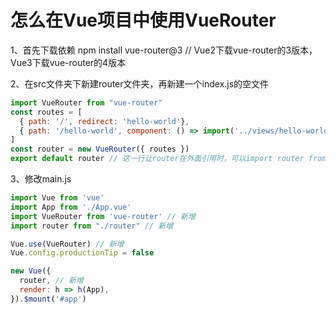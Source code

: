 # 怎么在Vue项目中使用VueRouter

1、首先下载依赖 npm install vue-router@3 // Vue2下载vue-router的3版本，Vue3下载vue-router的4版本

2、在src文件夹下新建router文件夹，再新建一个index.js的空文件

```javascript
import VueRouter from "vue-router"
const routes = [
  { path: '/', redirect: 'hello-world'},
  { path: '/hello-world', component: () => import('../views/hello-world') },
]
const router = new VueRouter({ routes })
export default router // 这一行让router在外面引用时，可以import router from "..."，而不是import { router } from "..."
```

3、修改main.js

```javascript
import Vue from 'vue'
import App from './App.vue'
import VueRouter from 'vue-router' // 新增
import router from "./router" // 新增

Vue.use(VueRouter) // 新增
Vue.config.productionTip = false

new Vue({
  router, // 新增
  render: h => h(App),
}).$mount('#app')
```


